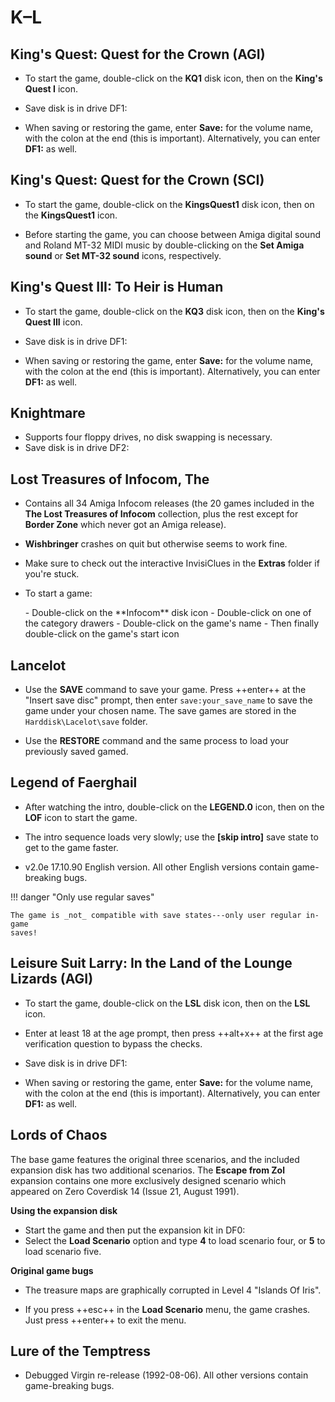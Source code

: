 # K–L

## King's Quest: Quest for the Crown (AGI)

- To start the game, double-click on the **KQ1** disk icon, then on the
  **King's Quest I** icon.

- Save disk is in drive DF1:

- When saving or restoring the game, enter **Save:** for the volume name, with
  the colon at the end (this is important). Alternatively, you can enter
  **DF1:** as well.


## King's Quest: Quest for the Crown (SCI)

- To start the game, double-click on the **KingsQuest1** disk icon, then on
  the **KingsQuest1** icon.

- Before starting the game, you can choose between Amiga digital sound and
  Roland MT-32 MIDI music by double-clicking on the **Set Amiga sound** or
  **Set MT-32 sound** icons, respectively.


## King's Quest III: To Heir is Human

- To start the game, double-click on the **KQ3** disk icon, then on the
  **King's Quest III** icon.

- Save disk is in drive DF1:

- When saving or restoring the game, enter **Save:** for the volume name, with
  the colon at the end (this is important). Alternatively, you can enter
  **DF1:** as well.


## Knightmare

- Supports four floppy drives, no disk swapping is necessary.
- Save disk is in drive DF2:


## Lost Treasures of Infocom, The

- Contains all 34 Amiga Infocom releases (the 20 games included in the **The
  Lost Treasures of Infocom** collection, plus the rest except for **Border
  Zone** which never got an Amiga release).

- **Wishbringer** crashes on quit but otherwise seems to work fine.

- Make sure to check out the interactive InvisiClues in the **Extras** folder
  if you're stuck.

- To start a game:
    <div class="compact" markdown>
    - Double-click on the **Infocom** disk icon
    - Double-click on one of the category drawers
    - Double-click on the game's name
    - Then finally double-click on the game's start icon
    </div>


## Lancelot

- Use the **SAVE** command to save your game. Press ++enter++ at the
  "Insert save disc" prompt, then enter `save:your_save_name` to save the
  game under your chosen name. The save games are stored in the
  `Harddisk\Lacelot\save` folder.

- Use the **RESTORE** command and the same process to load your previously
  saved gamed.


## Legend of Faerghail

- After watching the intro, double-click on the **LEGEND.0** icon, then on the
  **LOF** icon to start the game.

- The intro sequence loads very slowly; use the **[skip intro]** save state to
  get to the game faster.

- v2.0e 17.10.90 English version. All other English versions contain
  game-breaking bugs.

!!! danger "Only use regular saves"

    The game is _not_ compatible with save states---only user regular in-game
    saves!


## Leisure Suit Larry: In the Land of the Lounge Lizards (AGI)

- To start the game, double-click on the **LSL** disk icon, then on the
  **LSL** icon.

- Enter at least 18 at the age prompt, then press ++alt+x++ at the first age
  verification question to bypass the checks.

- Save disk is in drive DF1:

- When saving or restoring the game, enter **Save:** for the volume name, with
  the colon at the end (this is important). Alternatively, you can enter
  **DF1:** as well.


## Lords of Chaos

The base game features the original three scenarios, and the included
expansion disk has two additional scenarios. The **Escape from Zol** expansion
contains one more exclusively designed scenario which appeared on Zero
Coverdisk 14 (Issue 21, August 1991).

**Using the expansion disk**

- Start the game and then put the expansion kit in DF0:
- Select the **Load Scenario** option and type **4** to load scenario four, or
  **5** to load scenario five.

**Original game bugs**

- The treasure maps are graphically corrupted in Level 4 "Islands Of Iris".

- If you press ++esc++ in the **Load Scenario** menu, the game crashes.
  Just press ++enter++ to exit the menu.


## Lure of the Temptress

- Debugged Virgin re-release (1992-08-06). All other versions contain
  game-breaking bugs.

